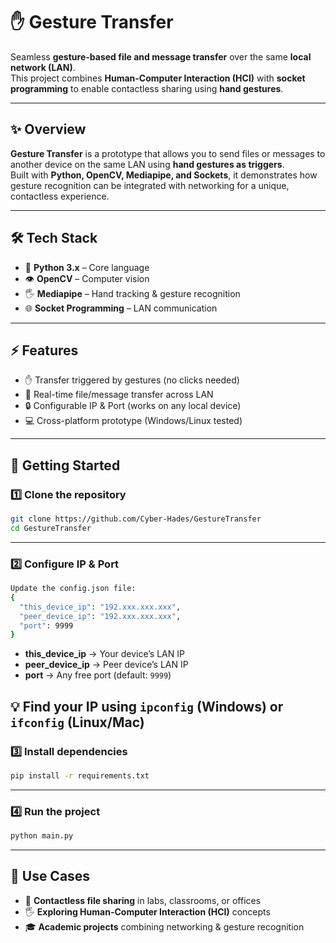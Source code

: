 # ✋ Gesture Transfer

Seamless **gesture-based file and message transfer** over the same **local network (LAN)**.  
This project combines **Human-Computer Interaction (HCI)** with **socket programming** to enable contactless sharing using **hand gestures**.  

---

## ✨ Overview
**Gesture Transfer** is a prototype that allows you to send files or messages to another device on the same LAN using **hand gestures as triggers**.  
Built with **Python, OpenCV, Mediapipe, and Sockets**, it demonstrates how gesture recognition can be integrated with networking for a unique, contactless experience.  

---

## 🛠 Tech Stack
- 🐍 **Python 3.x** – Core language  
- 👁 **OpenCV** – Computer vision  
- 🖐 **Mediapipe** – Hand tracking & gesture recognition  
- 🌐 **Socket Programming** – LAN communication  

---

## ⚡ Features
- ✋ Transfer triggered by gestures (no clicks needed)  
- 📡 Real-time file/message transfer across LAN  
- 🔒 Configurable IP & Port (works on any local device)  
- 💻 Cross-platform prototype (Windows/Linux tested)    

---

## 🚀 Getting Started

### 1️⃣ Clone the repository
```bash
git clone https://github.com/Cyber-Hades/GestureTransfer
cd GestureTransfer
```
---

### 2️⃣ Configure IP & Port
```bash
Update the config.json file:
{
  "this_device_ip": "192.xxx.xxx.xxx",
  "peer_device_ip": "192.xxx.xxx.xxx",
  "port": 9999
}
```
- **this_device_ip** → Your device’s LAN IP  
- **peer_device_ip** → Peer device’s LAN IP  
- **port** → Any free port (default: `9999`)  

💡 **Find your IP** using `ipconfig` (Windows) or `ifconfig` (Linux/Mac)  
---
### 3️⃣ Install dependencies
```bash
pip install -r requirements.txt
```
---
### 4️⃣ Run the project
```bash
python main.py
```
---
## 🎯 Use Cases

- 📂 **Contactless file sharing** in labs, classrooms, or offices  
- 🖐 **Exploring Human-Computer Interaction (HCI)** concepts  
- 🎓 **Academic projects** combining networking & gesture recognition  


